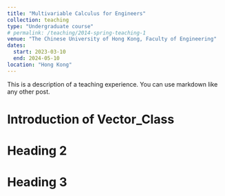 ```yaml
---
title: "Multivariable Calculus for Engineers"
collection: teaching
type: "Undergraduate course"
# permalink: /teaching/2014-spring-teaching-1
venue: "The Chinese University of Hong Kong, Faculty of Engineering"
dates:
  start: 2023-03-10
  end: 2024-05-10
location: "Hong Kong"
---
```


This is a description of a teaching experience. You can use markdown like any other post.

Introduction of Vector_Class
======

Heading 2
======

Heading 3
======